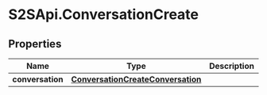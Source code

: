 # S2SApi.ConversationCreate

## Properties

Name | Type | Description | Notes
------------ | ------------- | ------------- | -------------
**conversation** | [**ConversationCreateConversation**](ConversationCreateConversation.md) |  | 


